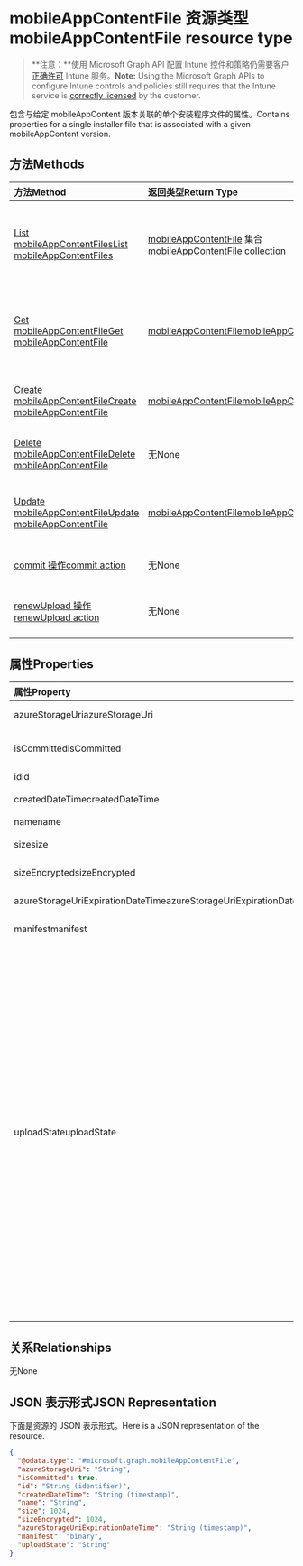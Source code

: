 # <a name="mobileappcontentfile-resource-type"></a><span data-ttu-id="f61ce-101">mobileAppContentFile 资源类型</span><span class="sxs-lookup"><span data-stu-id="f61ce-101">mobileAppContentFile resource type</span></span>

> <span data-ttu-id="f61ce-102">**注意：**使用 Microsoft Graph API 配置 Intune 控件和策略仍需要客户[正确许可](https://go.microsoft.com/fwlink/?linkid=839381) Intune 服务。</span><span class="sxs-lookup"><span data-stu-id="f61ce-102">**Note:** Using the Microsoft Graph APIs to configure Intune controls and policies still requires that the Intune service is [correctly licensed](https://go.microsoft.com/fwlink/?linkid=839381) by the customer.</span></span>

<span data-ttu-id="f61ce-103">包含与给定 mobileAppContent 版本关联的单个安装程序文件的属性。</span><span class="sxs-lookup"><span data-stu-id="f61ce-103">Contains properties for a single installer file that is associated with a given mobileAppContent version.</span></span>
## <a name="methods"></a><span data-ttu-id="f61ce-104">方法</span><span class="sxs-lookup"><span data-stu-id="f61ce-104">Methods</span></span>
|<span data-ttu-id="f61ce-105">方法</span><span class="sxs-lookup"><span data-stu-id="f61ce-105">Method</span></span>|<span data-ttu-id="f61ce-106">返回类型</span><span class="sxs-lookup"><span data-stu-id="f61ce-106">Return Type</span></span>|<span data-ttu-id="f61ce-107">说明</span><span class="sxs-lookup"><span data-stu-id="f61ce-107">Description</span></span>|
|:---|:---|:---|
|[<span data-ttu-id="f61ce-108">List mobileAppContentFiles</span><span class="sxs-lookup"><span data-stu-id="f61ce-108">List mobileAppContentFiles</span></span>](../api/intune_apps_mobileappcontentfile_list.md)|<span data-ttu-id="f61ce-109">[mobileAppContentFile](../resources/intune_apps_mobileappcontentfile.md) 集合</span><span class="sxs-lookup"><span data-stu-id="f61ce-109">[mobileAppContentFile](../resources/intune_apps_mobileappcontentfile.md) collection</span></span>|<span data-ttu-id="f61ce-110">列出 [mobileAppContentFile](../resources/intune_apps_mobileappcontentfile.md) 对象的属性和关系。</span><span class="sxs-lookup"><span data-stu-id="f61ce-110">List properties and relationships of the [mobileAppContentFile](../resources/intune_apps_mobileappcontentfile.md) objects.</span></span>|
|[<span data-ttu-id="f61ce-111">Get mobileAppContentFile</span><span class="sxs-lookup"><span data-stu-id="f61ce-111">Get mobileAppContentFile</span></span>](../api/intune_apps_mobileappcontentfile_get.md)|[<span data-ttu-id="f61ce-112">mobileAppContentFile</span><span class="sxs-lookup"><span data-stu-id="f61ce-112">mobileAppContentFile</span></span>](../resources/intune_apps_mobileappcontentfile.md)|<span data-ttu-id="f61ce-113">读取 [mobileAppContentFile](../resources/intune_apps_mobileappcontentfile.md) 对象的属性和关系。</span><span class="sxs-lookup"><span data-stu-id="f61ce-113">Read properties and relationships of [plannerTaskDetails](../resources/intune_apps_mobileappcontentfile.md) object.</span></span>|
|[<span data-ttu-id="f61ce-114">Create mobileAppContentFile</span><span class="sxs-lookup"><span data-stu-id="f61ce-114">Create mobileAppContentFile</span></span>](../api/intune_apps_mobileappcontentfile_create.md)|[<span data-ttu-id="f61ce-115">mobileAppContentFile</span><span class="sxs-lookup"><span data-stu-id="f61ce-115">mobileAppContentFile</span></span>](../resources/intune_apps_mobileappcontentfile.md)|<span data-ttu-id="f61ce-116">创建新的 [mobileAppContentFile](../resources/intune_apps_mobileappcontentfile.md) 对象。</span><span class="sxs-lookup"><span data-stu-id="f61ce-116">Create a new [plannerBucket](../resources/intune_apps_mobileappcontentfile.md) object.</span></span>|
|[<span data-ttu-id="f61ce-117">Delete mobileAppContentFile</span><span class="sxs-lookup"><span data-stu-id="f61ce-117">Delete mobileAppContentFile</span></span>](../api/intune_apps_mobileappcontentfile_delete.md)|<span data-ttu-id="f61ce-118">无</span><span class="sxs-lookup"><span data-stu-id="f61ce-118">None</span></span>|<span data-ttu-id="f61ce-119">删除 [mobileAppContentFile](../resources/intune_apps_mobileappcontentfile.md)。</span><span class="sxs-lookup"><span data-stu-id="f61ce-119">Deletes a [mobileAppContentFile](../resources/intune_apps_mobileappcontentfile.md).</span></span>|
|[<span data-ttu-id="f61ce-120">Update mobileAppContentFile</span><span class="sxs-lookup"><span data-stu-id="f61ce-120">Update mobileAppContentFile</span></span>](../api/intune_apps_mobileappcontentfile_update.md)|[<span data-ttu-id="f61ce-121">mobileAppContentFile</span><span class="sxs-lookup"><span data-stu-id="f61ce-121">mobileAppContentFile</span></span>](../resources/intune_apps_mobileappcontentfile.md)|<span data-ttu-id="f61ce-122">更新 [mobileAppContentFile](../resources/intune_apps_mobileappcontentfile.md) 对象的属性。</span><span class="sxs-lookup"><span data-stu-id="f61ce-122">Update the properties of a [calendar](../resources/intune_apps_mobileappcontentfile.md) object.</span></span>|
|[<span data-ttu-id="f61ce-123">commit 操作</span><span class="sxs-lookup"><span data-stu-id="f61ce-123">commit action</span></span>](../api/intune_apps_mobileappcontentfile_commit.md)|<span data-ttu-id="f61ce-124">无</span><span class="sxs-lookup"><span data-stu-id="f61ce-124">None</span></span>|<span data-ttu-id="f61ce-125">提交给定应用的文件。</span><span class="sxs-lookup"><span data-stu-id="f61ce-125">Commits a file of a given app.</span></span>|
|[<span data-ttu-id="f61ce-126">renewUpload 操作</span><span class="sxs-lookup"><span data-stu-id="f61ce-126">renewUpload action</span></span>](../api/intune_apps_mobileappcontentfile_renewupload.md)|<span data-ttu-id="f61ce-127">无</span><span class="sxs-lookup"><span data-stu-id="f61ce-127">None</span></span>|<span data-ttu-id="f61ce-128">续订应用程序文件上传的 SAS URI。</span><span class="sxs-lookup"><span data-stu-id="f61ce-128">Renews the SAS URI for an application file upload.</span></span>|

## <a name="properties"></a><span data-ttu-id="f61ce-129">属性</span><span class="sxs-lookup"><span data-stu-id="f61ce-129">Properties</span></span>
|<span data-ttu-id="f61ce-130">属性</span><span class="sxs-lookup"><span data-stu-id="f61ce-130">Property</span></span>|<span data-ttu-id="f61ce-131">类型</span><span class="sxs-lookup"><span data-stu-id="f61ce-131">Type</span></span>|<span data-ttu-id="f61ce-132">说明</span><span class="sxs-lookup"><span data-stu-id="f61ce-132">Description</span></span>|
|:---|:---|:---|
|<span data-ttu-id="f61ce-133">azureStorageUri</span><span class="sxs-lookup"><span data-stu-id="f61ce-133">azureStorageUri</span></span>|<span data-ttu-id="f61ce-134">String</span><span class="sxs-lookup"><span data-stu-id="f61ce-134">String</span></span>|<span data-ttu-id="f61ce-135">Azure 存储 URI。</span><span class="sxs-lookup"><span data-stu-id="f61ce-135">The Azure Storage URI.</span></span>|
|<span data-ttu-id="f61ce-136">isCommitted</span><span class="sxs-lookup"><span data-stu-id="f61ce-136">isCommitted</span></span>|<span data-ttu-id="f61ce-137">Boolean</span><span class="sxs-lookup"><span data-stu-id="f61ce-137">Boolean</span></span>|<span data-ttu-id="f61ce-138">指示文件是否已提交的值。</span><span class="sxs-lookup"><span data-stu-id="f61ce-138">A value indicating whether the file is committed.</span></span>|
|<span data-ttu-id="f61ce-139">id</span><span class="sxs-lookup"><span data-stu-id="f61ce-139">id</span></span>|<span data-ttu-id="f61ce-140">String</span><span class="sxs-lookup"><span data-stu-id="f61ce-140">String</span></span>|<span data-ttu-id="f61ce-141">文件 ID。</span><span class="sxs-lookup"><span data-stu-id="f61ce-141">The File Id.</span></span>|
|<span data-ttu-id="f61ce-142">createdDateTime</span><span class="sxs-lookup"><span data-stu-id="f61ce-142">createdDateTime</span></span>|<span data-ttu-id="f61ce-143">DateTimeOffset</span><span class="sxs-lookup"><span data-stu-id="f61ce-143">DateTimeOffset</span></span>|<span data-ttu-id="f61ce-144">创建文件的时间。</span><span class="sxs-lookup"><span data-stu-id="f61ce-144">The time the file was created.</span></span>|
|<span data-ttu-id="f61ce-145">name</span><span class="sxs-lookup"><span data-stu-id="f61ce-145">name</span></span>|<span data-ttu-id="f61ce-146">String</span><span class="sxs-lookup"><span data-stu-id="f61ce-146">String</span></span>|<span data-ttu-id="f61ce-147">文件名称。</span><span class="sxs-lookup"><span data-stu-id="f61ce-147">The file name</span></span>|
|<span data-ttu-id="f61ce-148">size</span><span class="sxs-lookup"><span data-stu-id="f61ce-148">size</span></span>|<span data-ttu-id="f61ce-149">Int64</span><span class="sxs-lookup"><span data-stu-id="f61ce-149">Int64</span></span>|<span data-ttu-id="f61ce-150">加密前的文件大小。</span><span class="sxs-lookup"><span data-stu-id="f61ce-150">The size of the file prior to encryption.</span></span>|
|<span data-ttu-id="f61ce-151">sizeEncrypted</span><span class="sxs-lookup"><span data-stu-id="f61ce-151">sizeEncrypted</span></span>|<span data-ttu-id="f61ce-152">Int64</span><span class="sxs-lookup"><span data-stu-id="f61ce-152">Int64</span></span>|<span data-ttu-id="f61ce-153">加密后的文件大小。</span><span class="sxs-lookup"><span data-stu-id="f61ce-153">The size of the file after encryption.</span></span>|
|<span data-ttu-id="f61ce-154">azureStorageUriExpirationDateTime</span><span class="sxs-lookup"><span data-stu-id="f61ce-154">azureStorageUriExpirationDateTime</span></span>|<span data-ttu-id="f61ce-155">DateTimeOffset</span><span class="sxs-lookup"><span data-stu-id="f61ce-155">DateTimeOffset</span></span>|<span data-ttu-id="f61ce-156">Azure 存储 URI 的到期时间。</span><span class="sxs-lookup"><span data-stu-id="f61ce-156">The time the Azure storage Uri expires.</span></span>|
|<span data-ttu-id="f61ce-157">manifest</span><span class="sxs-lookup"><span data-stu-id="f61ce-157">manifest</span></span>|<span data-ttu-id="f61ce-158">Binary</span><span class="sxs-lookup"><span data-stu-id="f61ce-158">Binary</span></span>|<span data-ttu-id="f61ce-159">清单信息。</span><span class="sxs-lookup"><span data-stu-id="f61ce-159">The manifest information.</span></span>|
|<span data-ttu-id="f61ce-160">uploadState</span><span class="sxs-lookup"><span data-stu-id="f61ce-160">uploadState</span></span>|<span data-ttu-id="f61ce-161">String</span><span class="sxs-lookup"><span data-stu-id="f61ce-161">String</span></span>|<span data-ttu-id="f61ce-162">当前上传请求的状态。</span><span class="sxs-lookup"><span data-stu-id="f61ce-162">The state of the current upload request.</span></span> <span data-ttu-id="f61ce-163">可取值为：`success`、`transientError`、`error`、`unknown`、`azureStorageUriRequestSuccess`、`azureStorageUriRequestPending`、`azureStorageUriRequestFailed`、`azureStorageUriRequestTimedOut`、`azureStorageUriRenewalSuccess`、`azureStorageUriRenewalPending`、`azureStorageUriRenewalFailed`、`azureStorageUriRenewalTimedOut`、`commitFileSuccess`、`commitFilePending`、`commitFileFailed`、`commitFileTimedOut`。</span><span class="sxs-lookup"><span data-stu-id="f61ce-163">Possible values are: `success`, `transientError`, `error`, `unknown`, `azureStorageUriRequestSuccess`, `azureStorageUriRequestPending`, `azureStorageUriRequestFailed`, `azureStorageUriRequestTimedOut`, `azureStorageUriRenewalSuccess`, `azureStorageUriRenewalPending`, `azureStorageUriRenewalFailed`, `azureStorageUriRenewalTimedOut`, `commitFileSuccess`, `commitFilePending`, `commitFileFailed`, `commitFileTimedOut`.</span></span>|

## <a name="relationships"></a><span data-ttu-id="f61ce-164">关系</span><span class="sxs-lookup"><span data-stu-id="f61ce-164">Relationships</span></span>
<span data-ttu-id="f61ce-165">无</span><span class="sxs-lookup"><span data-stu-id="f61ce-165">None</span></span>
## <a name="json-representation"></a><span data-ttu-id="f61ce-166">JSON 表示形式</span><span class="sxs-lookup"><span data-stu-id="f61ce-166">JSON Representation</span></span>
<span data-ttu-id="f61ce-167">下面是资源的 JSON 表示形式。</span><span class="sxs-lookup"><span data-stu-id="f61ce-167">Here is a JSON representation of the resource.</span></span>
<!-- {
  "blockType": "resource",
  "keyProperty": "id",
  "@odata.type": "microsoft.graph.mobileAppContentFile"
}
-->
``` json
{
  "@odata.type": "#microsoft.graph.mobileAppContentFile",
  "azureStorageUri": "String",
  "isCommitted": true,
  "id": "String (identifier)",
  "createdDateTime": "String (timestamp)",
  "name": "String",
  "size": 1024,
  "sizeEncrypted": 1024,
  "azureStorageUriExpirationDateTime": "String (timestamp)",
  "manifest": "binary",
  "uploadState": "String"
}
```



